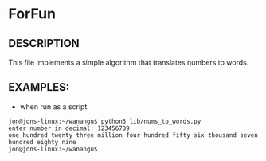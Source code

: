 # ForFun

DESCRIPTION
------------
This file implements a simple algorithm that translates numbers to words. 


EXAMPLES:
--------
- when run as a script

```
jon@jons-linux:~/wanangu$ python3 lib/nums_to_words.py
enter number in decimal: 123456789
one hundred twenty three million four hundred fifty six thousand seven hundred eighty nine
jon@jons-linux:~/wanangu$ 
```
